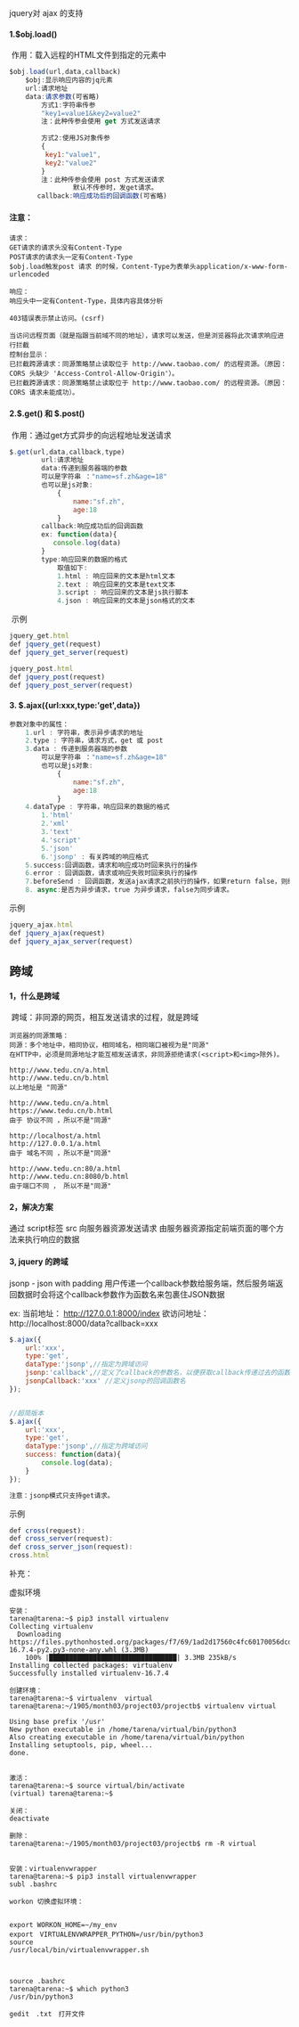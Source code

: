 jquery对 ajax 的支持

#### 1.$obj.load()

​		作用：载入远程的HTML文件到指定的元素中

```javascript
$obj.load(url,data,callback)
	$obj:显示响应内容的jq元素
	url:请求地址
	data:请求参数(可省略)
		方式1:字符串传参
		"key1=value1&key2=value2"
		注：此种传参会使用 get 方式发送请求
        
		方式2:使用JS对象传参
		{
   		 key1:"value1",
         key2:"value2"
		}
		注：此种传参会使用 post 方式发送请求
        		默认不传参时，发get请求。
	   callback:响应成功后的回调函数(可省略)

```

#### 注意：

```
请求：
GET请求的请求头没有Content-Type
POST请求的请求头一定有Content-Type
$obj.load触发post	请求 的时候，Content-Type为表单头application/x-www-form-urlencoded

响应：
响应头中一定有Content-Type，具体内容具体分析

403错误表示禁止访问。(csrf)

当访问远程页面（就是指跟当前域不同的地址），请求可以发送，但是浏览器将此次请求响应进行拦截
控制台显示：
已拦截跨源请求：同源策略禁止读取位于 http://www.taobao.com/ 的远程资源。（原因：CORS 头缺少 'Access-Control-Allow-Origin'）。
已拦截跨源请求：同源策略禁止读取位于 http://www.taobao.com/ 的远程资源。（原因：CORS 请求未能成功）。

```



#### 2.$.get() 和 $.post()

​		作用：通过get方式异步的向远程地址发送请求

```javascript
$.get(url,data,callback,type)
		url:请求地址
		data:传递到服务器端的参数
		可以是字符串 ："name=sf.zh&age=18"
		也可以是js对象:
			{
				name:"sf.zh",
				age:18
			}
		callback:响应成功后的回调函数
        ex: function(data){
           console.log(data)
        }
		type:响应回来的数据的格式
			取值如下:
			1.html : 响应回来的文本是html文本
			2.text : 响应回来的文本是text文本
			3.script : 响应回来的文本是js执行脚本
			4.json : 响应回来的文本是json格式的文本
```

​	示例

```javascript
jquery_get.html
def jquery_get(request)
def jquery_get_server(request)

jquery_post.html
def jquery_post(request)
def jquery_post_server(request)
```

#### 3. $.ajax({url:xxx,type:'get',data})

```javascript
参数对象中的属性：
	1.url : 字符串，表示异步请求的地址
	2.type : 字符串，请求方式，get 或 post
	3.data : 传递到服务器端的参数
		可以是字符串 ："name=sf.zh&age=18"
		也可以是js对象:
			{
				name:"sf.zh",
				age:18
			}
	4.dataType : 字符串，响应回来的数据的格式
		1.'html'
		2.'xml'
		3.'text' 
		4.'script'
		5.'json'
		6.'jsonp' : 有关跨域的响应格式
	5.success:回调函数，请求和响应成功时回来执行的操作
	6.error : 回调函数，请求或响应失败时回来执行的操作
	7.beforeSend : 回调函数，发送ajax请求之前执行的操作，如果return false，则终止请求
    8. async:是否为异步请求，true 为异步请求，false为同步请求。
```

示例

```javascript
jquery_ajax.html
def jquery_ajax(request)
def jquery_ajax_server(request)
```

## 跨域

#### 1，什么是跨域

​	跨域：非同源的网页，相互发送请求的过程，就是跨域

```
浏览器的同源策略：
同源：多个地址中，相同协议，相同域名，相同端口被视为是"同源"
在HTTP中，必须是同源地址才能互相发送请求，非同源拒绝请求(<script>和<img>除外)。

http://www.tedu.cn/a.html
http://www.tedu.cn/b.html
以上地址是 "同源"

http://www.tedu.cn/a.html
https://www.tedu.cn/b.html
由于 协议不同 ，所以不是"同源"

http://localhost/a.html
http://127.0.0.1/a.html
由于 域名不同 ，所以不是"同源"

http://www.tedu.cn:80/a.html
http://www.tedu.cn:8080/b.html
由于端口不同 ， 所以不是"同源"
```

#### 2，解决方案

通过 script标签 src 向服务器资源发送请求
由服务器资源指定前端页面的哪个方法来执行响应的数据

#### 3,   jquery 的跨域

jsonp - json with padding
用户传递一个callback参数给服务端，然后服务端返回数据时会将这个callback参数作为函数名来包裹住JSON数据

ex:
	当前地址： http://127.0.0.1:8000/index
    欲访问地址： http://localhost:8000/data?callback=xxx

```javascript
$.ajax({
	url:'xxx',
	type:'get',
	dataType:'jsonp',//指定为跨域访问
	jsonp:'callback',//定义了callback的参数名，以便获取callback传递过去的函数名
	jsonpCallback:'xxx' //定义jsonp的回调函数名
});


//超简版本
$.ajax({
	url:'xxx',
	type:'get',
	dataType:'jsonp',//指定为跨域访问
	success: function(data){
        console.log(data);       
    }
});

注意：jsonp模式只支持get请求。
```

示例

```javascript
def cross(request):
def cross_server(request):
def cross_server_json(request):
cross.html
```

补充：

虚拟环境

```linux
安装：
tarena@tarena:~$ pip3 install virtualenv
Collecting virtualenv
  Downloading https://files.pythonhosted.org/packages/f7/69/1ad2d17560c4fc60170056dcd0a568b83f3453a2ac91155af746bcdb9a07/virtualenv-16.7.4-py2.py3-none-any.whl (3.3MB)
    100% |████████████████████████████████| 3.3MB 235kB/s 
Installing collected packages: virtualenv
Successfully installed virtualenv-16.7.4

创建环境：
tarena@tarena:~$ virtualenv  virtual
tarena@tarena:~/1905/month03/project03/projectb$ virtualenv virtual

Using base prefix '/usr'
New python executable in /home/tarena/virtual/bin/python3
Also creating executable in /home/tarena/virtual/bin/python
Installing setuptools, pip, wheel...
done.


激活：
tarena@tarena:~$ source virtual/bin/activate
(virtual) tarena@tarena:~$ 

关闭：
deactivate

删除：
tarena@tarena:~/1905/month03/project03/projectb$ rm -R virtual


安装：virtualenvwrapper
tarena@tarena:~$ pip3 install virtualenvwrapper
subl .bashrc

workon 切换虚拟环境：


export WORKON_HOME=~/my_env
export　VIRTUALENVWRAPPER_PYTHON=/usr/bin/python3
source
/usr/local/bin/virtualenvwrapper.sh



source .bashrc
tarena@tarena:~$ which python3
/usr/bin/python3

gedit　.txt　打开文件
```

